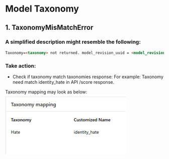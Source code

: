 # Model Taxonomy

## 1. TaxonomyMisMatchError
### A simplified description might resemble the following:
```html
Taxonomy=<taxonomy> not returned. model_revision_uuid = <model_revision_uuid>
```
### Take action:
- Check if taxonomy match taxonomies response:
For example: Taxonomy need match identity_hate in API /score response.

Taxonomy mapping may look as below:  
![img.png](images/TaxonomyMisMatchError.png)